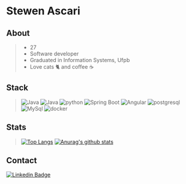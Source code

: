 # Stewen Ascari
## About 

> * 27
> * Software developer
> * Graduated in Information Systems, Ufpb
> * Love cats 🐈 and coffee ☕

## Stack

> ![Java](https://img.shields.io/badge/Java-14354C?style=for-the-badge&logo=java&logoColor=white)
> ![Java](https://img.shields.io/badge/Django-19994C?style=for-the-badge&logo=django&logoColor=white)
> ![python](https://img.shields.io/badge/Python-19994C?style=for-the-badge&logo=python&logoColor=white)
> ![Spring Boot](https://img.shields.io/badge/Spring-141354C?style=for-the-badge&logo=spring&logoColor=white)
> ![Angular](https://img.shields.io/badge/Angular-e84545?style=for-the-badge&logo=angular&logoColor=white)
> ![postgresql](https://img.shields.io/badge/PostgreSQL-316192?style=for-the-badge&logo=postgresql&logoColor=white)
> ![MySql](https://img.shields.io/badge/MySQL-316192?style=for-the-badge&logo=mysql&logoColor=white)
> ![docker](https://img.shields.io/badge/Docker-2496ED?style=for-the-badge&logo=Docker&logoColor=white)

## Stats

> [![Top Langs](https://github-readme-stats.vercel.app/api/top-langs/?username=stewenascari&exclude_repo=portfolio-tcb,stewenascari.github.io&show_icons=true&hide=html,teX&theme=gruvbox)](https://github.com/anuraghazra/github-readme-stats) [![Anurag's github stats](https://github-readme-stats.vercel.app/api?username=stewenascari&show_icons=true&theme=gruvbox)](https://github.com/anuraghazra/github-readme-stats)

## Contact

[![Linkedin Badge](https://img.shields.io/badge/-StewenAscari-blue?style=flat-square&logo=Linkedin&logoColor=white&link=https://www.linkedin.com/in/stewen-ascari-73b1b2a6)](https://www.linkedin.com/in/stewen-ascari-73b1b2a6)





